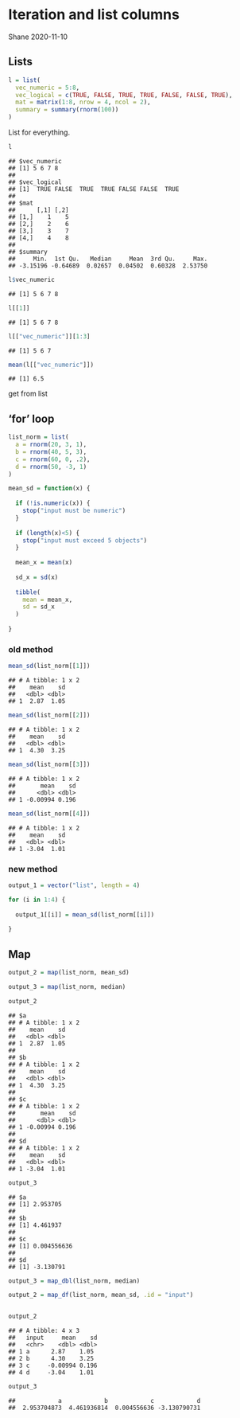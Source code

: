 Iteration and list columns
================
Shane
2020-11-10

## Lists

``` r
l = list(
  vec_numeric = 5:8,
  vec_logical = c(TRUE, FALSE, TRUE, TRUE, FALSE, FALSE, TRUE),
  mat = matrix(1:8, nrow = 4, ncol = 2),
  summary = summary(rnorm(100))
)
```

List for everything.

``` r
l
```

    ## $vec_numeric
    ## [1] 5 6 7 8
    ## 
    ## $vec_logical
    ## [1]  TRUE FALSE  TRUE  TRUE FALSE FALSE  TRUE
    ## 
    ## $mat
    ##      [,1] [,2]
    ## [1,]    1    5
    ## [2,]    2    6
    ## [3,]    3    7
    ## [4,]    4    8
    ## 
    ## $summary
    ##     Min.  1st Qu.   Median     Mean  3rd Qu.     Max. 
    ## -3.15196 -0.64689  0.02657  0.04502  0.60328  2.53750

``` r
l$vec_numeric
```

    ## [1] 5 6 7 8

``` r
l[[1]]
```

    ## [1] 5 6 7 8

``` r
l[["vec_numeric"]][1:3]
```

    ## [1] 5 6 7

``` r
mean(l[["vec_numeric"]])
```

    ## [1] 6.5

get from list

## ‘for’ loop

``` r
list_norm = list(
  a = rnorm(20, 3, 1),
  b = rnorm(40, 5, 3),
  c = rnorm(60, 0, .2),
  d = rnorm(50, -3, 1)
)
```

``` r
mean_sd = function(x) {
  
  if (!is.numeric(x)) {
    stop("input must be numeric")
  }
  
  if (length(x)<5) {
    stop("input must exceed 5 objects")
  }
  
  mean_x = mean(x)
  
  sd_x = sd(x)
  
  tibble(
    mean = mean_x,
    sd = sd_x
  )
  
}
```

### old method

``` r
mean_sd(list_norm[[1]])
```

    ## # A tibble: 1 x 2
    ##    mean    sd
    ##   <dbl> <dbl>
    ## 1  2.87  1.05

``` r
mean_sd(list_norm[[2]])
```

    ## # A tibble: 1 x 2
    ##    mean    sd
    ##   <dbl> <dbl>
    ## 1  4.30  3.25

``` r
mean_sd(list_norm[[3]])
```

    ## # A tibble: 1 x 2
    ##       mean    sd
    ##      <dbl> <dbl>
    ## 1 -0.00994 0.196

``` r
mean_sd(list_norm[[4]])
```

    ## # A tibble: 1 x 2
    ##    mean    sd
    ##   <dbl> <dbl>
    ## 1 -3.04  1.01

### new method

``` r
output_1 = vector("list", length = 4)

for (i in 1:4) {
  
  output_1[[i]] = mean_sd(list_norm[[i]])
  
}
```

## Map

``` r
output_2 = map(list_norm, mean_sd)

output_3 = map(list_norm, median)

output_2
```

    ## $a
    ## # A tibble: 1 x 2
    ##    mean    sd
    ##   <dbl> <dbl>
    ## 1  2.87  1.05
    ## 
    ## $b
    ## # A tibble: 1 x 2
    ##    mean    sd
    ##   <dbl> <dbl>
    ## 1  4.30  3.25
    ## 
    ## $c
    ## # A tibble: 1 x 2
    ##       mean    sd
    ##      <dbl> <dbl>
    ## 1 -0.00994 0.196
    ## 
    ## $d
    ## # A tibble: 1 x 2
    ##    mean    sd
    ##   <dbl> <dbl>
    ## 1 -3.04  1.01

``` r
output_3
```

    ## $a
    ## [1] 2.953705
    ## 
    ## $b
    ## [1] 4.461937
    ## 
    ## $c
    ## [1] 0.004556636
    ## 
    ## $d
    ## [1] -3.130791

``` r
output_3 = map_dbl(list_norm, median)

output_2 = map_df(list_norm, mean_sd, .id = "input")


output_2
```

    ## # A tibble: 4 x 3
    ##   input     mean    sd
    ##   <chr>    <dbl> <dbl>
    ## 1 a      2.87    1.05 
    ## 2 b      4.30    3.25 
    ## 3 c     -0.00994 0.196
    ## 4 d     -3.04    1.01

``` r
output_3
```

    ##            a            b            c            d 
    ##  2.953704873  4.461936814  0.004556636 -3.130790731
